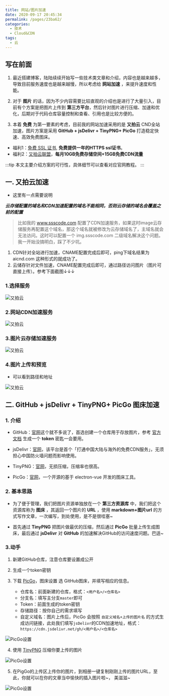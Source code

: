 ```yaml
---
title: 网站/图片加速
date: 2020-09-17 20:45:34
permalink: /pages/23ba62/
categories: 
  - 技术
  - Cloud&CDN
tags: 
  - 云
---
```


## 写在前面

1. 最近搭建博客，陆陆续续开始写一些技术类文章和介绍，内容也是越来越多，导致目前服务速度也是越来越慢，所以考虑给 **网站加速** ，来提升速度和性能。

2. 对于 **图片** 的话，因为不少内容需要比较直观的介绍也是进行了大量引入，目前有个方案是把图片上传到 **第三方平台**，然后针对图片进行压缩、加速和优化，后期对于代码仓库容量控制和查看、引用也是比较方便的。

3. 本着 **免费** 为第一要素的考虑，目前我的网站加速采用的是 **又拍云** CND全站加速，图片方案是采用 **GitHub + jsDelivr + TinyPNG+ PicGo** 打造稳定快速、高效免费图床。

- 福利1：[免费 SSL 证书](https://www.upyun.com/products/ssl), **免费提供一年的HTTPS ssl证书**。
- 福利2：[又拍云联盟](https://www.upyun.com/league)，**每月10GB免费存储空间+15GB免费CDN流量**

:::tip
本文主要介绍方案的可行性，具体细节可以查看对应官网教程。
:::

## 一. 又拍云加速

- 这里有一点需要说明

***云存储配置的域名和CDN加速配置的域名不能相同，否则云存储的域名会覆盖之前的配置***

> 比如我的 www.ssscode.com 配置了CDN加速服务，如果这时image云存储服务再配置这个域名，那这个域名就被修改为云存储域名了，主域名就会无法访问。这时可以配置一个 img.ssscode.com 二级域名解决这个问题。我一开始没搞明白，踩了不少坑。

1. CDN针对全站进行加速，CNAME配置完成后即可，ping下域名结果为 aicnd.com 这种形式的就成功了。
2. 云储存针对文件加速，CNAME配置完成后即可，通过路径访问图片（图片可直接上传）。参考下面截图↓↓↓

### 1.选择服务

![又拍云](https://cdn.jsdelivr.net/gh/JS-banana/images/vuepress/cloud-1.png)

### 2.网站CDN加速服务

![又拍云](https://cdn.jsdelivr.net/gh/JS-banana/images/vuepress/cloud-3.png)

### 3.图片云存储加速服务

![又拍云](https://cdn.jsdelivr.net/gh/JS-banana/images/vuepress/cloud-2.png)

### 4.图片上传和预览

- 可以看到路径和地址

![又拍云](https://cdn.jsdelivr.net/gh/JS-banana/images/vuepress/cloud-4.png)

## 二. GitHub + jsDelivr + TinyPNG+ PicGo 图床加速

### 1. 介绍  

- GitHub：[官网](https://github.com/)这个就不多说了，首选创建一个仓库用于存放图片，参考 [官方文档](https://docs.github.com/en/github/authenticating-to-github/creating-a-personal-access-token) 生成一个 **token** 密匙一会要用。

- jsDelivr：[官网](http://www.jsdelivr.com/)，该平台是首个「打通中国大陆与海外的免费CDN服务」，无须担心中国防火墙问题而影响使用。

- TinyPNG：[官网](https://tinypng.com/)，无损压缩，压缩率也很高。

- PicGo：[官网](https://github.com/Molunerfinn/PicGo)，一个开源的基于 electron-vue 开发的图床工具。

### 2. 基本思路

- 为了便于管理，我们把图片资源单独放在一个 **第三方资源库** 中，我们把这个资源库称为 **图床** ，其返回一个图片的 **URL** ，使用 **markdown+图片url** 的方式写作文章，一次编写，到处使用，是不是很哇塞~

- 首先通过 **TinyPNG** 把图片做最优的压缩，然后通过 **PicGo** 批量上传生成图床，最后通过 **jsDelivr** 对 **GitHub** 的加速解决GitHub的访问速度问题。巴适~

### 3.动手

1. 新建GitHub仓库，注意仓库要设置成公开

2. 生成一个token密钥

3. 下载 [PicGo](https://github.com/Molunerfinn/picgo/releases)，图床设置 选 GitHub图床，并填写相应的信息。
   * 仓库名：前面新建的仓库，格式：`<用户名>/<仓库名>`
   * 分支名：填写主分支`master`即可
   * Token：前面生成的token密钥
   * 存储路径：按你自己的需求填写
   * 自定义域名：图片上传后，PicGo 会按照 `自定义域名+上传的图片名` 的方式生成访问链接，此处我们填写`jsDelivr`的CDN加速地址，格式：`https://cdn.jsdelivr.net/gh/<用户名>/<仓库名>`

![PicGo设置](https://cdn.jsdelivr.net/gh/JS-banana/images/vuepress/cloud-5.png)

4. 使用 [TinyPNG](https://tinypng.com/) 压缩你要上传的图片

![PicGo设置](https://cdn.jsdelivr.net/gh/JS-banana/images/vuepress/cloud-7.png)

5. 在PigGo的上传区上传你的图片，到相册一键复制刚刚上传的图片URL，至此，你就可以在你的文章当中愉快的插入图片啦~， 美滋滋~

![PicGo设置](https://cdn.jsdelivr.net/gh/JS-banana/images/vuepress/cloud-6.png)
